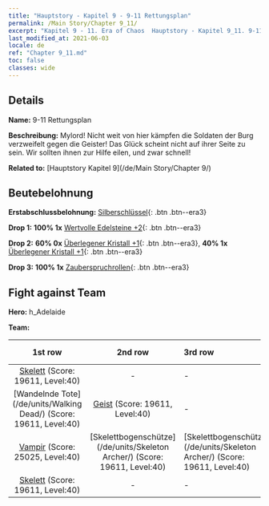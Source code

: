 ```yaml
---
title: "Hauptstory - Kapitel 9 - 9-11 Rettungsplan"
permalink: /Main Story/Chapter 9_11/
excerpt: "Kapitel 9 - 11. Era of Chaos  Hauptstory - Kapitel 9_11. 9-11 Rettungsplan"
last_modified_at: 2021-06-03
locale: de
ref: "Chapter 9_11.md"
toc: false
classes: wide
---
```


## Details

 **Name:** 9-11 Rettungsplan

 **Beschreibung:** Mylord! Nicht weit von hier kämpfen die Soldaten der Burg verzweifelt gegen die Geister! Das Glück scheint nicht auf ihrer Seite zu sein. Wir sollten ihnen zur Hilfe eilen, und zwar schnell!

 **Related to:** [Hauptstory Kapitel 9](/de/Main Story/Chapter 9/)

## Beutebelohnung

 **Erstabschlussbelohnung:** [Silberschlüssel](/ItemsDE/con_693/){: .btn .btn--era3}

 **Drop 1:** **100% 1x** [Wertvolle Edelsteine +2](/ItemsDE/mat_30/){: .btn .btn--era3}

 **Drop 2:** **60% 0x** [Überlegener Kristall +1](/ItemsDE/mat_24/){: .btn .btn--era3}, **40% 1x** [Überlegener Kristall +1](/ItemsDE/mat_24/){: .btn .btn--era3}

 **Drop 3:** **100% 1x** [Zauberspruchrollen](/ItemsDE/con_694/){: .btn .btn--era3}


## Fight against Team
 **Hero:** h_Adelaide

 **Team:**


  | 1st row | 2nd row | 3rd row | 4th row |
  |:----:|:----:|:----|:----:|
  | [Skelett](/de/units/Skeleton/) (Score: 19611, Level:40)  | - | - | - |
  | [Wandelnde Tote](/de/units/Walking Dead/) (Score: 19611, Level:40)  | [Geist](/de/units/Wight/) (Score: 19611, Level:40)  | - | - |
  | [Vampir](/de/units/Vampire/) (Score: 25025, Level:40)  | [Skelettbogenschütze](/de/units/Skeleton Archer/) (Score: 19611, Level:40)  | [Skelettbogenschütze](/de/units/Skeleton Archer/) (Score: 19611, Level:40)  | - |
  | [Skelett](/de/units/Skeleton/) (Score: 19611, Level:40)  | - | - | - |


